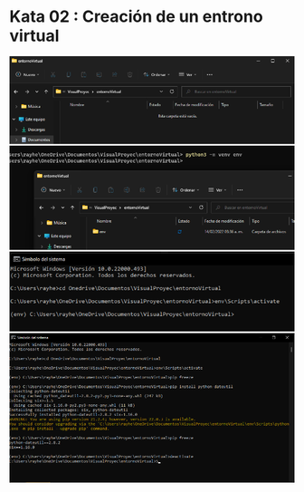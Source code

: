 # Kata 02 : Creación de un entrono virtual
![empty folder](tareasInnova/imagenes/cap1.png)
![empty folder](tareasInnova/imagenes/cap2.png)
![empty folder](tareasInnova/imagenes/cap3.png)
![empty folder](tareasInnova/imagenes/cap4.png)
